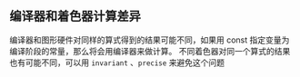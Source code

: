 
## 编译器和着色器计算差异

编译器和图形硬件对同样的算式得到的结果可能不同，如果用 const 指定变量为编译阶段的常量，那么将会用编译器来做计算。
不同着色器对同一个算式的结果也有可能不同，可以用 `invariant` 、`precise` 来避免这个问题